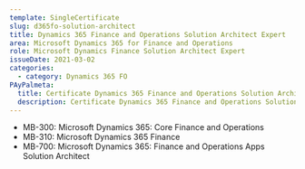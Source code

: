 ```yaml
---
template: SingleCertificate
slug: d365fo-solution-architect
title: Dynamics 365 Finance and Operations Solution Architect Expert
area: Microsoft Dynamics 365 for Finance and Operations
role: Microsoft Dynamics Finance Solution Architect Expert
issueDate: 2021-03-02
categories:
  - category: Dynamics 365 FO
PAyPalmeta:
  title: Certificate Dynamics 365 Finance and Operations Solution Architect Expert
  description: Certificate Dynamics 365 Finance and Operations Solution Architect Expert
---
```

* MB-300: Microsoft Dynamics 365: Core Finance and Operations  
* MB-310: Microsoft Dynamics 365 Finance 
* MB-700: Microsoft Dynamics 365: Finance and Operations Apps Solution Architect 